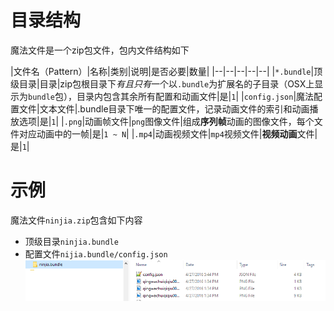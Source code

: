# 目录结构

魔法文件是一个zip包文件，包内文件结构如下

|文件名（Pattern）|名称|类别|说明|是否必要|数量|
|--|--|--|--|--|
|`*.bundle`|顶级目录|目录|zip包根目录下*有且只有*一个以`.bundle`为扩展名的子目录（OSX上显示为`bundle`包），目录内包含其余所有配置和动画文件|是|`1`|
|`config.json`|魔法配置文件|文本文件|.bundle目录下唯一的配置文件，记录动画文件的索引和动画播放选项|是|`1`|
|`.png`|动画帧文件|`png`图像文件|组成**序列帧**动画的图像文件，每个文件对应动画中的一帧|是|`1 ~ N`|
|`.mp4`|动画视频文件|`mp4`视频文件|**视频动画**文件|是|`1`|

# 示例
魔法文件`ninjia.zip`包含如下内容
+ 顶级目录`ninjia.bundle`
+ 配置文件`nijia.bundle/config.json`
![](img/bundle.PNG)
